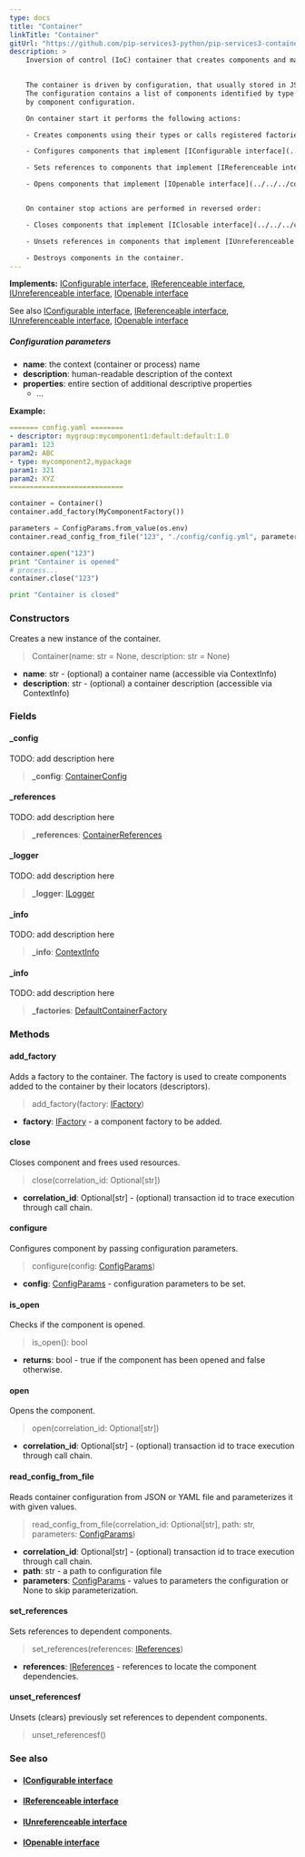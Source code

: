 ```yaml
---
type: docs
title: "Container"
linkTitle: "Container"
gitUrl: "https://github.com/pip-services3-python/pip-services3-container-python"
description: >
    Inversion of control (IoC) container that creates components and manages their lifecycle.
 

    The container is driven by configuration, that usually stored in JSON or YAML file.
    The configuration contains a list of components identified by type or locator, followed
    by component configuration.

    On container start it performs the following actions:

    - Creates components using their types or calls registered factories to create components using their locators

    - Configures components that implement [IConfigurable interface](../../../commons/config/iconfigurable) and passes them their configuration parameters

    - Sets references to components that implement [IReferenceable interface](../../../commons/refer/ireferenceable) and passes them references of all components in the container

    - Opens components that implement [IOpenable interface](../../../commons/run/iopenable)


    On container stop actions are performed in reversed order:

    - Closes components that implement [IClosable interface](../../../commons/run/iclosable)

    - Unsets references in components that implement [IUnreferenceable interface](../../../commons/refer/iunreferenceable)

    - Destroys components in the container.
---
```


**Implements:** [IConfigurable interface](../../../commons/config/iconfigurable),  [IReferenceable interface](../../../commons/refer/ireferenceable),  [IUnreferenceable interface](../../../commons/refer/iunreferenceable), [IOpenable interface](../../../commons/run/iopenable)

See also [IConfigurable interface](../../../commons/config/iconfigurable),  [IReferenceable interface](../../../commons/refer/ireferenceable),  [IUnreferenceable interface](../../../commons/refer/iunreferenceable), [IOpenable interface](../../../commons/run/iopenable)

##### Configuration parameters

- **name**: the context (container or process) name
- **description**: human-readable description of the context
- **properties**: entire section of additional descriptive properties
    - ...

**Example:**

```yaml
======= config.yaml ========
- descriptor: mygroup:mycomponent1:default:default:1.0
param1: 123
param2: ABC
- type: mycomponent2,mypackage
param1: 321
param2: XYZ
============================
```

```python
container = Container()
container.add_factory(MyComponentFactory())

parameters = ConfigParams.from_value(os.env)
container.read_config_from_file("123", "./config/config.yml", parameters)

container.open("123")
print "Container is opened"
# process...
container.close("123")

print "Container is closed"
```

### Constructors
Creates a new instance of the container.  

> Container(name: str = None, description: str = None)

- **name**: str - (optional) a container name (accessible via ContextInfo)
- **description**: str - (optional) a container description (accessible via ContextInfo)

### Fields

<span class="hide-title-link">

#### _config
TODO: add description here
> **_config**: [ContainerConfig](../../config/container_config)

#### _references
TODO: add description here
> **_references**: [ContainerReferences](../../refer/container_references)

#### _logger
TODO: add description here
> **_logger**: [ILogger](../../../components/log/ilogger)

#### _info
TODO: add description here
> **_info**: [ContextInfo](../../../components/info/context_info)

#### _info
TODO: add description here
> **_factories**: [DefaultContainerFactory](../../build/default_container_factory)

</span>

### Methods

#### add_factory
Adds a factory to the container. The factory is used to create components          
added to the container by their locators (descriptors).

> add_factory(factory: [IFactory](../../../components/build/ifactory))

- **factory**: [IFactory](../../../components/build/ifactory) - a component factory to be added.

#### close
Closes component and frees used resources.

> close(correlation_id: Optional[str])

- **correlation_id**: Optional[str] - (optional) transaction id to trace execution through call chain.


#### configure
Configures component by passing configuration parameters.

> configure(config: [ConfigParams](../../../commons/config/config_params))

- **config**: [ConfigParams](../../../commons/config/config_params) - configuration parameters to be set.


#### is_open
Checks if the component is opened.

> is_open(): bool

- **returns**: bool - true if the component has been opened and false otherwise.


#### open
Opens the component.

> open(correlation_id: Optional[str])

- **correlation_id**: Optional[str] - (optional) transaction id to trace execution through call chain.


#### read_config_from_file
Reads container configuration from JSON or YAML file and parameterizes it with given values.

> read_config_from_file(correlation_id: Optional[str], path: str, parameters: [ConfigParams](../../../commons/config/config_params))

- **correlation_id**: Optional[str] - (optional) transaction id to trace execution through call chain.
- **path**: str - a path to configuration file
- **parameters**: [ConfigParams](../../../commons/config/config_params) - values to parameters the configuration or None to skip parameterization.


#### set_references
Sets references to dependent components.

> set_references(references: [IReferences](../../../commons/refer/ireferences))

- **references**: [IReferences](../../../commons/refer/ireferences) - references to locate the component dependencies.


#### unset_referencesf
Unsets (clears) previously set references to dependent components.

> unset_referencesf()


### See also
- #### [IConfigurable interface](../../../commons/config/iconfigurable)
- #### [IReferenceable interface](../../../commons/refer/ireferenceable)
- #### [IUnreferenceable interface](../../../commons/refer/iunreferenceable)
- #### [IOpenable interface](../../../commons/run/iopenable)
